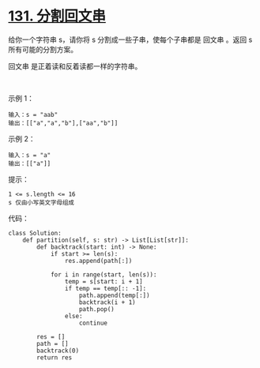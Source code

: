 # [131. 分割回文串](https://leetcode-cn.com/problems/palindrome-partitioning/)

给你一个字符串 s，请你将 s 分割成一些子串，使每个子串都是 回文串 。返回 s 所有可能的分割方案。

回文串 是正着读和反着读都一样的字符串。

 

示例 1：
```
输入：s = "aab"
输出：[["a","a","b"],["aa","b"]]
```
示例 2：
```
输入：s = "a"
输出：[["a"]]
```

提示：
```
1 <= s.length <= 16
s 仅由小写英文字母组成
```

代码：
```python3
class Solution:
    def partition(self, s: str) -> List[List[str]]:
        def backtrack(start: int) -> None:
            if start >= len(s):
                res.append(path[:])
                
            for i in range(start, len(s)):
                temp = s[start: i + 1]
                if temp == temp[:: -1]:
                    path.append(temp[:])
                    backtrack(i + 1)
                    path.pop()
                else:
                    continue

        res = []
        path = []
        backtrack(0)
        return res
```